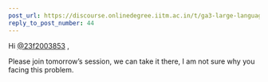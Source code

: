 ```yaml
---
post_url: https://discourse.onlinedegree.iitm.ac.in/t/ga3-large-language-models-discussion-thread-tds-jan-2025/163247/46
reply_to_post_number: 44
---
```

Hi [@23f2003853](/u/23f2003853) ,

Please join tomorrow’s session, we can take it there, I am not sure why you facing this problem.
